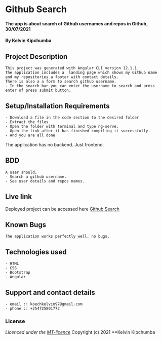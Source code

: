 # Github Search
#### The app is about search of Github usernames and repos in Github, 30/07/2021
#### **By Kelvin Kipchumba**
## Project Description
    This project was generated with Angular CLI version 12.1.1.
    The application includes a  landing page which shows my Github name and my repositories a footer with contact details. 
    There is also a a form to search github username. 
    - In the search bar you can enter the username to search and press enter of press submit button.

## Setup/Installation Requirements
    - Download a file in the code section to the desired folder
    - Extract the files
    - Open the folder with terminal and type ng-serve.
    - Open the link after it has finished compiling it successfully.
    - And you are all done
The application has no backend. Just frontend.

## BDD
    A user should;
    - Search a github username.
    - See user details and repos names.

## Live link
Deployed project can be accessed here [Github Search](https://k-koech.github.io/AngularGithubAPI-Search/)

## Known Bugs
    The application works perfectly well, no bugs.

## Technologies used
    - HTML
    - CSS
    - Bootstrap
    - Angular

## Support and contact details
    - email :: koechkelvin97@gmail.com
    - phone :: +254725801772

### License
*Licenced under the [MT-licence](https://github.com/k-koech/AngularGithubAPI-Search/blob/master/LICENSE.md)*
Copyright (c) 2021 **Kelvin Kipchumba

